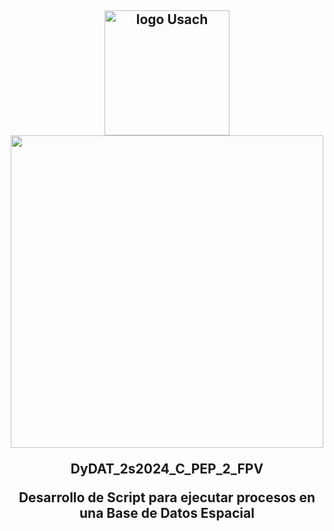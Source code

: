 <h2 align="center">
  <img width="200" src="https://upload.wikimedia.org/wikipedia/commons/d/d9/Usach_P1.png" alt="logo Usach" ><img width= "500" src ="https://www.digea.usach.cl/digea/site/artic/20230110/imag/foto_0000000620230110165150/LOGO_DIGEA_MAIN_01.png">
<p> DyDAT_2s2024_C_PEP_2_FPV
<p>Desarrollo de Script para ejecutar procesos en una Base de Datos Espacial
